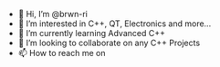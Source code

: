 - 👋 Hi, I’m @brwn-ri
- 👀 I’m interested in C++, QT, Electronics and more... 
- 🌱 I’m currently learning Advanced C++
- 💞️ I’m looking to collaborate on any C++ Projects
- 📫 How to reach me on 

<!---
brwn-ri/brwn-ri is a ✨ special ✨ repository because its `README.md` (this file) appears on your GitHub profile.
You can click the Preview link to take a look at your changes.
--->

